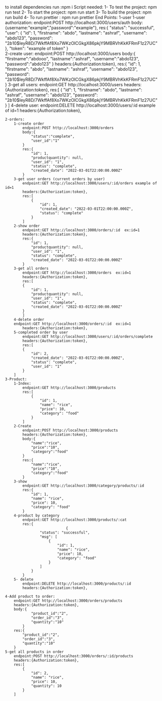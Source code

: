 to install dependencies run :npm i
Script needed:
    1- To test the project: npm run test
    2- To start the project: npm run start
    3- To build the project: npm run build
    4- To run prettier : npm run prettier
End Points:
    1-user
        1-user authorization:
            endpoint:POST http://localhost:3000/users/auth
            body:{username:"example","password":"example"},
            res:{
            "status": "successful",
            "user": {
                "id": 1,
                "firstname": "abdo",
                "lastname": "ashraf",
                "username": "abdo123",
                "password": "$2b$10$IeyR8D/7WkffAf8Xo7WKzOlCGkgX86pkjY9MBRVhKkKFRmF1z27UC"
            },
            "token": "example of token"
            }  
        2-create user:
            endpoint:POST http://localhost:3000/users
            body:{
            "firstname":"abdooo",
            "lastname":"ashraf",
            "username":"abdo123",
            "password":"abdo123"
            }
            headers:{Authorization:token},
            res:{
            "id": 1,
            "firstname": "abdo",
            "lastname": "ashraf",
            "username": "abdo123",
            "password": "$2b$10$IeyR8D/7WkffAf8Xo7WKzOlCGkgX86pkjY9MBRVhKkKFRmF1z27UC"
            }
        3-get all users:
            endpoint:GET http://localhost:3000/users
            headers:{Authorization:token},
            res:[
            {
                "id": 1,
                "firstname": "abdo",
                "lastname": "ashraf",
                "username": "abdo123",
                "password": "$2b$10$IeyR8D/7WkffAf8Xo7WKzOlCGkgX86pkjY9MBRVhKkKFRmF1z27UC"
            }
            ]
        4-delete user:
            endpoint:DELETE http://localhost:3000/users/:id  example of id=1
            headers:{Authorization:token},

    2-orders:
        1-create order
            endpoint:POST http://localhost:3000/orders
            body:{
                "status":"complete",
                "user_id":"1"
            }
            res:{
                "id": 1,
                "productquantity": null,
                "user_id": "1",
                "status": "complete",
                "created_date": "2022-03-01T22:00:00.000Z"
            }
        3-get user orders (current orders by user)
            endpoint:GET http://localhost:3000/users/:id/orders example of id=1
            headers:{Authorization:token},
            res:[
                {
                    "id": 1,
                    "created_date": "2022-03-01T22:00:00.000Z",
                    "status": "complete"
                }
            ]
        2-show order
            endpoint:GET http://localhost:3000/orders/:id  ex:id=1
            headers:{Authorization:token},
            res:{
                "id": 1,
                "productquantity": null,
                "user_id": "1",
                "status": "complete",
                "created_date": "2022-03-01T22:00:00.000Z"
            }
        3-get all orders
            endpoint:GET http://localhost:3000/orders  ex:id=1
            headers:{Authorization:token},
            res:[
            {
                "id": 1,
                "productquantity": null,
                "user_id": "1",
                "status": "complete",
                "created_date": "2022-03-01T22:00:00.000Z"
            }
            ]
        4-delete order
        endpoint:GET http://localhost:3000/orders/:id  ex:id=1
            headers:{Authorization:token},
        5-completed order by user
            endpoint:GET http://localhost:3000/users/:id/orders/complete
            headers:{Authorization:token},
            res:[
            {
                "id": 2,
                "created_date": "2022-03-01T22:00:00.000Z",
                "status": "complete",
                "user_id": "1"
            }
        ]
    3-Product:
        1-Index:
            endpoint:GET http://localhost:3000/products
            res:[
                {
                    "id": 1,
                    "name": "rice",
                    "price": 10,
                    "category": "food"
                }
            ]
        2-Create
            endpoint:POST http://localhost:3000/products
            headers:{Authorization:token},
            body:{
                "name":"rice",
                "price":"10",
                "category":"food"
            }
            res:{
                "name":"rice",
                "price":"10",
                "category":"food"
            }
        3-show 
            endpoint:GET http://localhost:3000/category/products/:id
            res:{
                "id": 1,
                "name": "rice",
                "price": 10,
                "category": "food"
            }
        4-product by category
            endpoint:GET http://localhost:3000/products/:cat
            res:{
                                {
                    "status": "successful",
                    "msg": [
                        {
                            "id": 1,
                            "name": "rice",
                            "price": 10,
                            "category": "food"
                        }
                    ]
                }
            }
        5- delete
            endpoint:DELETE http://localhost:3000/products/:id
            headers:{Authorization:token},
    
    4-Add product to order:
        endpoint:GET http://localhost:3000/orders/products
        headers:{Authorization:token},
        body:{
                "product_id":"2",
                "order_id":"3",
                "quantity":"10"
            }
        res:{
            "product_id":"2",
            "order_id":"3",
            "quantity":"10"
        }
    5-get all products in order
        endpoint:POST http://localhost:3000/orders/:id/products
        headers:{Authorization:token},
        res:[
            {
                "id": 2,
                "name": "rice",
                "price": 10,
                "quantity": 10
            }
        ]


            
